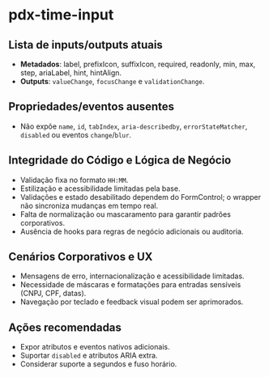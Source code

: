 # pdx-time-input

## Lista de inputs/outputs atuais

- **Metadados**: label, prefixIcon, suffixIcon, required, readonly, min, max, step, ariaLabel, hint, hintAlign.
- **Outputs**: `valueChange`, `focusChange` e `validationChange`.

## Propriedades/eventos ausentes

- Não expõe `name`, `id`, `tabIndex`, `aria-describedby`, `errorStateMatcher`, `disabled` ou eventos `change`/`blur`.

## Integridade do Código e Lógica de Negócio

- Validação fixa no formato `HH:MM`.
- Estilização e acessibilidade limitadas pela base.
- Validações e estado desabilitado dependem do FormControl; o wrapper não sincroniza mudanças em tempo real.
- Falta de normalização ou mascaramento para garantir padrões corporativos.
- Ausência de hooks para regras de negócio adicionais ou auditoria.

## Cenários Corporativos e UX

- Mensagens de erro, internacionalização e acessibilidade limitadas.
- Necessidade de máscaras e formatações para entradas sensíveis (CNPJ, CPF, datas).
- Navegação por teclado e feedback visual podem ser aprimorados.

## Ações recomendadas

- Expor atributos e eventos nativos adicionais.
- Suportar `disabled` e atributos ARIA extra.
- Considerar suporte a segundos e fuso horário.
